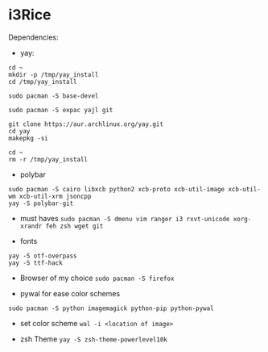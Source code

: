 # i3Rice
Dependencies:


* yay:
```
cd ~
mkdir -p /tmp/yay_install
cd /tmp/yay_install

sudo pacman -S base-devel

sudo pacman -S expac yajl git

git clone https://aur.archlinux.org/yay.git
cd yay
makepkg -si

cd ~
rm -r /tmp/yay_install
```

* polybar
```
sudo pacman -S cairo libxcb python2 xcb-proto xcb-util-image xcb-util-wm xcb-util-xrm jsoncpp
yay -S polybar-git
```

* must haves
``` sudo pacman -S dmenu vim ranger i3 rxvt-unicode xorg-xrandr feh zsh wget git ```

* fonts
```
yay -S otf-overpass
yay -S ttf-hack
```

* Browser of my choice
```sudo pacman -S firefox ```

* pywal for ease color schemes

``` sudo pacman -S python imagemagick python-pip python-pywal ```


* set color scheme
``` wal -i <location of image> ```

* zsh Theme 
```yay -S zsh-theme-powerlevel10k ```

